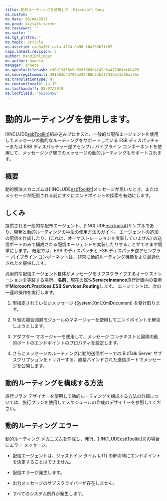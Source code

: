 ```yaml
---
title: 動的ルーティングを使用して |Microsoft Docs
ms.custom: ''
ms.date: 06/08/2017
ms.prod: biztalk-server
ms.reviewer: ''
ms.suite: ''
ms.tgt_pltfrm: ''
ms.topic: article
ms.assetid: caa3a35f-cafa-4524-8b96-f8a333b7ff87
caps.latest.revision: 3
author: MandiOhlinger
ms.author: mandia
manager: anneta
ms.openlocfilehash: e30d13458e9c020f66984f42d3a472364bc8b425
ms.sourcegitcommit: 381e83d43796a345488d54b3f7413e11d56ad7be
ms.translationtype: MT
ms.contentlocale: ja-JP
ms.lasthandoff: 05/07/2019
ms.locfileid: "65396458"
---
```

# <a name="using-dynamic-routing"></a>動的ルーティングを使用します。
[!INCLUDE[esbToolkit](../includes/esbtoolkit-md.md)]組み込みプロセスと、一般的な配布エージェントを使用してメッセージの動的なルーティングをサポートしている ESB ディスパッチャーまたは ESB ディスパッチャー逆アセンブル パイプライン コンポーネントを使用して、メッセージング層でのメッセージの動的ルーティングもサポートされます。  
  
## <a name="overview"></a>概要  
 動的解決メカニズムは[!INCLUDE[esbToolkit](../includes/esbtoolkit-md.md)]メッセージが届いたとき、またはメッセージが配信される前にすぐにエンドポイントの探索を有効にします。  
  
## <a name="how-it-works"></a>しくみ  
 提供される一般的な配布エージェント、[!INCLUDE[esbToolkit](../includes/esbtoolkit-md.md)]サンプルであり、開発と動的ルーティングの手法の使用方法のガイド。 エージェントの追加の配信を作成したり、(これは、オーケストレーションを実装していません) の送信ポートのみで構成される配信エージェントを実装したりすることができます簡単にします。 既定では、ESB のディスパッチと ESB ディスパッチ逆アセンブラー パイプライン コンポーネントは、非常に動的ルーティング機能をより最適化されたを提供します。  
  
 汎用的な配信エージェント自体がメッセージをサブスクライブするオーケストレーションを実装する場所、**名前**、現在の属性**ServiceInstance**旅行計画内の要素が**Microsoft.Practices.ESB.Services.Routing**します。 エージェントは、次の一連の操作を実行します。  
  
1.  型指定されていないメッセージ (System.Xml.XmlDocument) を受け取ります。  
  
2.  N 個の競合回避モジュールのマネージャーを使用してエンドポイントを解決しようとします。  
  
3.  アダプター マネージャーを使用して、メッセージ コンテキストと論理の動的ポートのエンドポイントのプロパティを設定します。  
  
4.  さらにメッセージのルーティングに動的送信ポートでの BizTalk Server サブスクリプションをトリガーする、直接バインドされた送信ポートでメッセージを公開します。  
  
## <a name="how-to-configure-dynamic-routing"></a>動的ルーティングを構成する方法  
 旅行プラン デザイナーを使用して動的ルーティングを構成する方法の詳細については、旅行プランを使用してスケジュールの作成のデザイナーを参照してください。  
  
## <a name="dynamic-routing-errors"></a>動的ルーティング エラー  
 動的ルーティング メカニズムを作成し、発行、[!INCLUDE[esbToolkit](../includes/esbtoolkit-md.md)]次の場合にエラー メッセージ。  
  
-   配信エージェントは、ジャストイン タイム (JIT) の解決時にエンドポイントを決定することはできません。  
  
-   配信エラーが発生します。  
  
-   出力メッセージのサブスクライバーが存在しません。  
  
-   すべてのシステム例外が発生します。